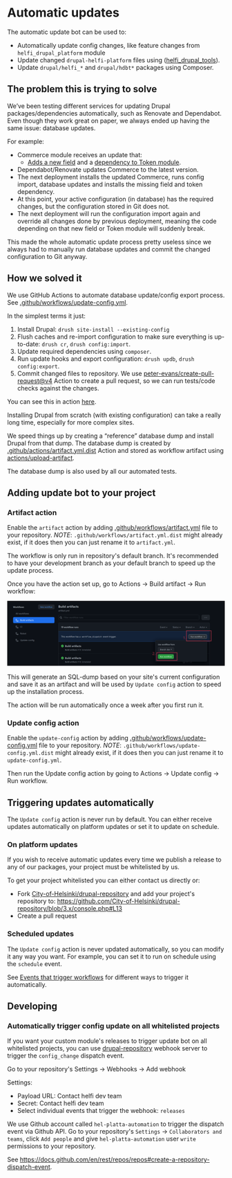 # Automatic updates

The automatic update bot can be used to:

- Automatically update config changes, like feature changes from `helfi_drupal_platform` module
- Update changed `drupal-helfi-platform` files using ([helfi_drupal_tools](https://github.com/City-of-Helsinki/drupal-tools)).
- Update `drupal/helfi_*` and `drupal/hdbt*` packages using Composer.

## The problem this is trying to solve

We’ve been testing different services for updating Drupal packages/dependencies automatically, such as Renovate and Dependabot. Even though they work great on paper, we always ended up having the same issue: database updates.

For example:

- Commerce module receives an update that:
  - [Adds a new field](https://git.drupalcode.org/project/commerce/-/blob/8.x-2.x/modules/order/commerce_order.install#L231) and a [dependency to Token module](https://git.drupalcode.org/project/commerce/-/blob/8.x-2.x/commerce.install#L30).
- Dependabot/Renovate updates Commerce to the latest version.
- The next deployment installs the updated Commerce, runs config import, database updates and installs the missing field and token dependency.
- At this point, your active configuration (in database) has the required changes, but the configuration stored in Git does not.
- The next deployment will run the configuration import again and override all changes done by previous deployment, meaning the code depending on that new field or Token module will suddenly break.

This made the whole automatic update process pretty useless since we always had to manually run database updates and commit the changed configuration to Git anyway.

## How we solved it

We use GitHub Actions to automate database update/config export process. See [.github/workflows/update-config.yml](/.github/workflows/update-config.yml.dist).

In the simplest terms it just:

1. Install Drupal: `drush site-install --existing-config`
2. Flush caches and re-import configuration to make sure everything is up-to-date: `drush cr`, `drush config:import`.
3. Update required dependencies using `composer`.
4. Run update hooks and export configuration: `drush updb`, `drush config:export`.
5. Commit changed files to repository. We use [peter-evans/create-pull-request@v4](https://github.com/peter-evans/create-pull-request) Action to create a pull request, so we can run tests/code checks against the changes.

You can see this in action [here](https://github.com/City-of-Helsinki/drupal-helfi-kymp/pull/302/files).

Installing Drupal from scratch (with existing configuration) can take a really long time, especially for more complex sites.

We speed things up by creating a “reference” database dump and install Drupal from that dump. The database dump is created by [.github/actions/artifact.yml.dist](/.github/workflows/artifact.yml) Action and stored as workflow artifact using [actions/upload-artifact](https://github.com/actions/upload-artifact).

The database dump is also used by all our automated tests.

## Adding update bot to your project

### Artifact action

Enable the `artifact` action by adding [.github/workflows/artifact.yml](/.github/workflows/artifact.yml.dist) file to your repository. *NOTE*: `.github/workflows/artifact.yml.dist` might already exist, if it does then you can just rename it to `artifact.yml`.

The workflow is only run in repository's default branch. It's recommended to have your development branch as your default branch to speed up the update process.

Once you have the action set up, go to Actions -> Build artifact -> Run workflow:

![Update config workflow](/documentation/images/workflow.png)

This will generate an SQL-dump based on your site's current configuration and save it as an artifact and will be used by `Update config` action to speed up the installation process.

The action will be run automatically once a week after you first run it.

### Update config action

Enable the `update-config` action by adding [.github/workflows/update-config.yml](/.github/workflows/update-config.yml.dist) file to your repository. *NOTE*: `.github/workflows/update-config.yml.dist` might already exist, if it does then you can just rename it to `update-config.yml`.

Then run the Update config action by going to Actions -> Update config -> Run workflow.

## Triggering updates automatically

The `Update config` action is never run by default. You can either receive updates automatically on platform updates or set it to update on schedule.

### On platform updates

If you wish to receive automatic updates every time we publish a release to any of our packages, your project must be whitelisted by us.

To get your project whitelisted you can either contact us directly or:

- Fork [City-of-Helsinki/drupal-repository](https://github.com/City-of-Helsinki/drupal-repository) and add your project's repository to: https://github.com/City-of-Helsinki/drupal-repository/blob/3.x/console.php#L13
- Create a pull request

### Scheduled updates

The `Update config` action is never updated automatically, so you can modify it any way you want. For example, you can set it to run on schedule using the `schedule` event.

See [Events that trigger workflows](https://docs.github.com/en/actions/using-workflows/events-that-trigger-workflows#schedule) for different ways to trigger it automatically.

## Developing

### Automatically trigger config update on all whitelisted projects

If you want your custom module's releases to trigger update bot on all whitelisted projects, you can use [drupal-repository](https://github.com/City-of-Helsinki/drupal-repository) webhook server to trigger the `config_change` dispatch event.

Go to your repository's Settings -> Webhooks -> Add webhook

Settings:
- Payload URL: Contact helfi dev team
- Secret: Contact helfi dev team
- Select individual events that trigger the webhook: `releases`

We use Github account called `hel-platta-automation` to trigger the dispatch event via Github API. Go to your repository's `Settings` -> `Collaborators and teams`, click `Add people` and give `hel-platta-automation` user `write` permissions to your repository.

See https://docs.github.com/en/rest/repos/repos#create-a-repository-dispatch-event.

